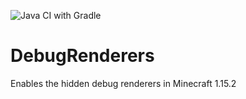 
![Java CI with Gradle](https://github.com/Geek202/DebugRenderers/workflows/Java%20CI%20with%20Gradle/badge.svg)
# DebugRenderers
Enables the hidden debug renderers in Minecraft 1.15.2
